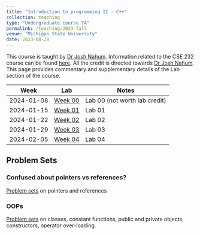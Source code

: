 ```yaml
---
title: "Introduction to programming II - C++"
collection: teaching
type: "Undergraduate course TA"
permalink: /teaching/2023-fall
venue: "Michigan State University"
date: 2023-08-28
---
```

This course is taught by [Dr Josh Nahum](http://www.nahum.us/). Information related to the CSE 232 course can be found [here](https://www.cse.msu.edu/~cse232/). All the credit is directed towards [Dr Josh Nahum](http://www.nahum.us/). This page provides commentary and supplementary details of the Lab section of the course.

<table id="course-calendar">
    <thead>
        <tr>
            <th>Week</th>
            <th>Lab</th>
            <th>Notes</th>
        </tr>
    </thead>
    <tbody>
        <tr>
            <td>2024-01-08</td>
            <td><a href="https://sachit3022.github.io/cse232/Labs/Lab0.md">Week 00</a></td>
            <td>Lab 00 (not worth lab credit)</td>
        </tr>
        <tr>
            <td>2024-01-15</td>
            <td><a href="https://sachit3022.github.io/cse232/Labs/Lab1.md">Week 01</a></td>
            <td>Lab 01</td>
        </tr>
        <tr>
            <td>2024-01-22</td>
            <td><a href="https://sachit3022.github.io/cse232/Labs/Lab2.md">Week 02</a></td>
            <td>Lab 02</td>
        </tr>
        <tr>
            <td>2024-01-29</td>
            <td><a href="https://sachit3022.github.io/cse232/Labs/Lab3.md">Week 03</a></td>
            <td>Lab 03</td>
        </tr>
        <tr>
            <td>2024-02-05</td>
            <td><a href="https://sachit3022.github.io/cse232/Labs/Lab4.md">Week 04</a></td>
            <td>Lab 04</td>
        </tr>
    </tbody>
</table>


## Problem Sets

### Confused about pointers vs references? 

[Problem sets](https://sachit3022.github.io/_teaching/cse232/problems/pointers.pdf) on pointers and references


### OOPs

[Problem sets](https://sachit3022.github.io/_teaching/cse232/problems/classes.pdf) on classes, constant functions, public and private objects, constructors, operator over-loading. 
